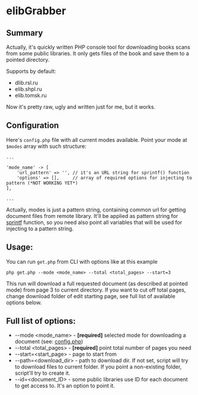 # elibGrabber

## Summary

Actually, it's quickly written PHP console tool for downloading books scans from some public libraries.
It only gets files of the book and save them to a pointed directory.

Supports by default:
  - dlib.rsl.ru
  - elib.shpl.ru
  - elib.tomsk.ru
  
 Now it's pretty raw, ugly and written just for me, but it works.
 
## Configuration

Here's `config.php` file with all current modes available. Point your mode at `$modes` array
with such structure:

```$php
...

'mode_name' -> [
    'url_pattern' => '', // it's an URL string for sprintf() function
    'options' => [],     // array of required options for injecting to pattern (*NOT WORKING YET*)
],

...
```
Actually, modes is just a pattern string, containing common url for getting document files from remote library. It'll be applied as pattern string for [sprintf](http://php.net/manual/en/function.sprintf.php) function, so you need also point all variables that will be used for injecting to a pattern string.

 ## Usage:
 You can run `get.php` from CLI with options like at this example
 
   `php get.php --mode <mode_name> --total <total_pages> --start=3`
   
   This run will download a full requested document (as described at pointed mode) from page 3 to current directory.
   If you want to cut off total pages, change download folder of edit starting page, see full list of available options below.
   
 ## Full list of options:
  - --mode  <mode_name>   - **[required]** selected mode for downloading a document (see: [config.php](config.php))
  - --total <total_pages> - **[required]** point total number of pages you need
  - --start=<start_page>  - page to start from
  - --path=<download_dir> - path to download dir. If not set, script will try to download files to current folder. If you point a non-existing folder, script'll try to create it.
  - --id=<document_ID>    - some public libraries use ID for each document to get access to. It's an option to point it.
  
  
 
